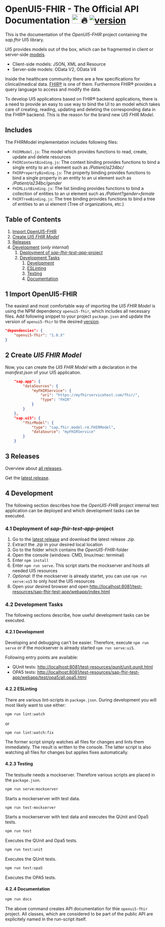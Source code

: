 # OpenUI5-FHIR - The Official API Documentation <a href="https://openui5.org/"><img height="30px" src="https://openui5.hana.ondemand.com/resources/sap/ui/documentation/sdk/images/logo_ui5.png"></a>🔥 [![version](https://img.shields.io/github/package-json/v/SAP/openui5-fhir.svg)](https://www.npmjs.com/package/openui5-fhir)

This is the documentation of the *OpenUI5-FHIR* project containing the *sap.fhir* UI5 library.

UI5 provides models out of the box, which can be fragmented in client or server-side [models](https://openui5.hana.ondemand.com/#/topic/e1b625940c104b558e52f47afe5ddb4f).
- Client-side models: JSON, XML and Resource
- Server-side models: OData V2, OData V4

Inside the healthcare community there are a few specifications for clinical/medical data. [FHIR®](https://www.hl7.org/fhir/) is one of them. Furthermore FHIR® provides a query language to access and modify the data.

To develop UI5 applications based on FHIR® backend applications, there is a need to provide an easy to use way to bind the UI to an model which takes care of creating, reading, updating and deleting the corresponding data in the FHIR® backend. This is the reason for the brand new *UI5 FHIR Model*.

## Includes
The FHIRModel implementation includes following files:
- `FHIRModel.js`: The model which provides functions to read, create, update and delete resources
- `FHIRContextBinding.js`: The context binding provides functions to bind a single entity to an ui element such as */Patient/a234bc/*
- `FHIRPropertyBinding.js`: The property binding provides functions to bind a single property in an entity to an ui element such as */Patient/a234bc/gender*
- `FHIRListBinding.js`: The list binding provides functions to bind a collection of entities to an ui element such as */Patient?gender=female*
- `FHIRTreeBinding.js`: The tree binding provides functions to bind a tree of entities to an ui element (Tree of organizations, etc.)

## Table of Contents

1. [Import OpenUI5-FHIR](#1-Importing-OpenUI5-FHIR)
2. [Create *UI5 FHIR Model*](#2-Create-UI5-FHIRModel)
3. [Releases](#3-Releases)
4. [Development](#4-Development) \(*only internal*\)
    1. [Deployment of *sap-fhir-test-app*-project](#4.1-Deployment-of-sap-fhir-test-app-project)
	2. [Development Tasks](#4.2-Development-Tasks)
		1. [Development](#4.2.1-Development)
		2. [ESLinting](#4.2.2-ESLinting)
		3. [Testing](#4.2.3-Testing)
		4. [Documentation](#4.2.4-Documentation)

<a name="1-Import-OpenUI5-FHIR"></a>

## 1 Import OpenUI5-FHIR

The easiest and most comfortable way of importing the *UI5 FHIR Model* is using the NPM dependency `openui5-fhir`, which includes all necessary files. Add following snippet to your project `package.json` and update the version of `openui5-fhir` to the desired [version](https://github.com/SAP/openui5-fhir/releases).
```json
"dependencies": {
	"openui5-fhir": "1.0.X"
}
```

<a name="2-Create-UI5-FHIRModel"></a>

## 2 Create *UI5 FHIR Model*
Now, you can create the *UI5 FHIR Model* with a declaration in the *manifest.json* of your UI5 application.
```json
	"sap.app": {
		"dataSources": {
			"myFHIRService": {
				"uri": "https://myfhirservicehost.com/fhir/",
				"type": "FHIR"
			}
		}
	},
	"sap.ui5": {
		"fhirModel": {
			"type": "sap.fhir.model.r4.FHIRModel",
			"dataSource": "myFHIRService"
		}
	}
```

<a name="3-Releases"></a>

## 3 Releases
Overview about [all releases](https://github.com/SAP/openui5-fhir/releases).

Get the [latest release](https://github.com/SAP/openui5-fhir/releases/latest).

<a name="4-Development"></a>

## 4 Development
The following section describes how the *OpenUI5-FHIR* project internal test application can be deployed and which development tasks can be executed.

<a name="4.1-Deployment-of-sap-fhir-test-app-project"></a>

### 4.1 Deployment of *sap-fhir-test-app*-project
1. Go to the [latest release](https://github.com/SAP/openui5-fhir/releases/latest) and download the latest release *.zip*.
2. Extract the *.zip* in your desired local location
3. Go to the folder which contains the *OpenUI5-FHIR*-folder
4. Open the console (windows: CMD, linux/mac: terminal)
5. Enter `npm install`
6. Enter `npm run serve`. This script starts the mockserver and hosts all needed UI5 resources
7. *Optional*: If the mockserver is already startet, you can use `npm run serve:ui5` to only host the UI5 resources
8. Open your desired browser and open [http://localhost:8081/test-resources/sap-fhir-test-app/webapp/index.html](http://localhost:8081/test-resources/sap-fhir-test-app/webapp/index.html)

<a name="4.2-Development-Tasks"></a>

### 4.2 Development Tasks
The following sections describe, how useful development tasks can be executed.

<a name="4.2.1-Development"></a>

#### 4.2.1 Development
Developing and debugging can't be easier. Therefore, execute `npm run serve` or if the mockserver is already started `npm run serve:ui5`.

Following entry points are available:
- QUnit tests: [http://localhost:8081/test-resources/qunit/unit.qunit.html](http://localhost:8081/test-resources/qunit/unit.qunit.html)
- OPA5 tests: [http://localhost:8081/test-resources/sap-fhir-test-app/webapp/test/opa5/all.opa5.html](http://localhost:8081/test-resources/sap-fhir-test-app/webapp/test/opa5/all.opa5.html)

<a name="4.2.2-ESLinting"></a>

#### 4.2.2 ESLinting
There are various lint-scripts in `package.json`. During development you will most likely want to use either:

```bash
npm run lint:watch
```

or

```bash
npm run lint:watch:fix
```

The former script simply watches all files for changes and lints them immediately. The result is written to the console. The latter script is also watching all files for changes but applies fixes automatically.

<a name="4.2.3-Testing"></a>

#### 4.2.3 Testing

The testsuite needs a mockserver. Therefore various scripts are placed in the `package.json`.

```bash
npm run serve:mockserver
```

Starts a mockerserver with test data.

```bash
npm run test-mockserver
```

Starts a mockerserver with test data and executes the QUnit and Opa5 tests.

```bash
npm run test
```

Executes the QUnit and Opa5 tests.

```bash
npm run test:unit
```

Executes the QUnit tests.

```bash
npm run test:opa5
```

Executes the OPA5 tests.


<a name="4.2.4-Documentation"></a>

#### 4.2.4 Documentation

```bash
npm run docs
```

The above command creates API documentation for thie `openui5-fhir` project. All classes, which are considered to be part of the public API are explicitely named in the run-script itself.